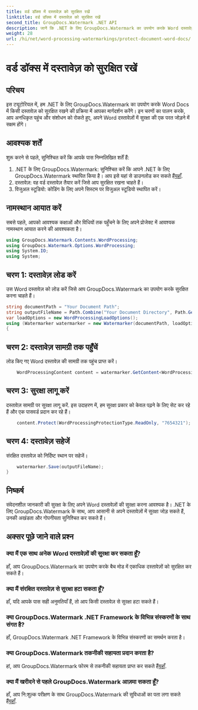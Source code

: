 ```yaml
---
title: वर्ड डॉक्स में दस्तावेज़ को सुरक्षित रखें
linktitle: वर्ड डॉक्स में दस्तावेज़ को सुरक्षित रखें
second_title: GroupDocs.Watermark .NET API
description: जानें कि .NET के लिए GroupDocs.Watermark का उपयोग करके Word दस्तावेज़ों को कैसे सुरक्षित रखा जाए। अपने दस्तावेज़ों में सहजता से सुरक्षा जोड़ने के लिए हमारे चरण-दर-चरण ट्यूटोरियल का पालन करें।
weight: 28
url: /hi/net/word-processing-watermarkings/protect-document-word-docs/
---
```


# वर्ड डॉक्स में दस्तावेज़ को सुरक्षित रखें

## परिचय
इस ट्यूटोरियल में, हम .NET के लिए GroupDocs.Watermark का उपयोग करके Word Docs में किसी दस्तावेज़ को सुरक्षित रखने की प्रक्रिया में आपका मार्गदर्शन करेंगे। इन चरणों का पालन करके, आप अनधिकृत पहुंच और संशोधन को रोकते हुए, अपने Word दस्तावेज़ों में सुरक्षा की एक परत जोड़ने में सक्षम होंगे।
## आवश्यक शर्तें
शुरू करने से पहले, सुनिश्चित करें कि आपके पास निम्नलिखित शर्तें हैं:
1.  .NET के लिए GroupDocs.Watermark: सुनिश्चित करें कि आपने .NET के लिए GroupDocs.Watermark स्थापित किया है। आप इसे यहां से डाउनलोड कर सकते हैं[यहाँ](https://releases.groupdocs.com/Watermark/net/).
2. दस्तावेज़: वह वर्ड दस्तावेज़ तैयार करें जिसे आप सुरक्षित रखना चाहते हैं।
3. विजुअल स्टूडियो: कोडिंग के लिए अपने सिस्टम पर विजुअल स्टूडियो स्थापित करें।

## नामस्थान आयात करें
सबसे पहले, आपको आवश्यक कक्षाओं और विधियों तक पहुँचने के लिए अपने प्रोजेक्ट में आवश्यक नामस्थान आयात करने की आवश्यकता है।
```csharp
using GroupDocs.Watermark.Contents.WordProcessing;
using GroupDocs.Watermark.Options.WordProcessing;
using System.IO;
using System;
```
## चरण 1: दस्तावेज़ लोड करें
उस Word दस्तावेज़ को लोड करें जिसे आप GroupDocs.Watermark का उपयोग करके सुरक्षित करना चाहते हैं।
```csharp
string documentPath = "Your Document Path";
string outputFileName = Path.Combine("Your Document Directory", Path.GetFileName(documentPath));
var loadOptions = new WordProcessingLoadOptions();
using (Watermarker watermarker = new Watermarker(documentPath, loadOptions))
{
```
## चरण 2: दस्तावेज़ सामग्री तक पहुँचें
लोड किए गए Word दस्तावेज़ की सामग्री तक पहुंच प्राप्त करें।
```csharp
    WordProcessingContent content = watermarker.GetContent<WordProcessingContent>();
```
## चरण 3: सुरक्षा लागू करें
दस्तावेज़ सामग्री पर सुरक्षा लागू करें. इस उदाहरण में, हम सुरक्षा प्रकार को केवल पढ़ने के लिए सेट कर रहे हैं और एक पासवर्ड प्रदान कर रहे हैं।
```csharp
    content.Protect(WordProcessingProtectionType.ReadOnly, "7654321");
```
## चरण 4: दस्तावेज़ सहेजें
संरक्षित दस्तावेज़ को निर्दिष्ट स्थान पर सहेजें।
```csharp
    watermarker.Save(outputFileName);
}
```

## निष्कर्ष
संवेदनशील जानकारी की सुरक्षा के लिए अपने Word दस्तावेज़ों की सुरक्षा करना आवश्यक है। .NET के लिए GroupDocs.Watermark के साथ, आप आसानी से अपने दस्तावेज़ों में सुरक्षा जोड़ सकते हैं, उनकी अखंडता और गोपनीयता सुनिश्चित कर सकते हैं।
## अक्सर पूछे जाने वाले प्रश्न
### क्या मैं एक साथ अनेक Word दस्तावेज़ों की सुरक्षा कर सकता हूँ?
हाँ, आप GroupDocs.Watermark का उपयोग करके बैच मोड में एकाधिक दस्तावेज़ों को सुरक्षित कर सकते हैं।
### क्या मैं संरक्षित दस्तावेज़ से सुरक्षा हटा सकता हूँ?
हाँ, यदि आपके पास सही अनुमतियाँ हैं, तो आप किसी दस्तावेज़ से सुरक्षा हटा सकते हैं।
### क्या GroupDocs.Watermark .NET Framework के विभिन्न संस्करणों के साथ संगत है?
हाँ, GroupDocs.Watermark .NET Framework के विभिन्न संस्करणों का समर्थन करता है।
### क्या GroupDocs.Watermark तकनीकी सहायता प्रदान करता है?
 हां, आप GroupDocs.Watermark फोरम से तकनीकी सहायता प्राप्त कर सकते हैं[यहाँ](https://forum.groupdocs.com/c/watermark/19).
### क्या मैं खरीदने से पहले GroupDocs.Watermark आज़मा सकता हूँ?
 हाँ, आप नि:शुल्क परीक्षण के साथ GroupDocs.Watermark की सुविधाओं का पता लगा सकते हैं[यहाँ](https://releases.groupdocs.com/).